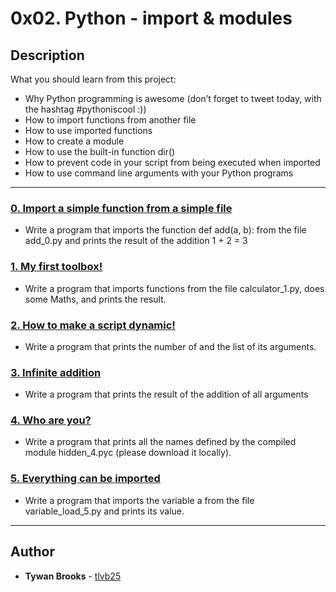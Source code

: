 # 0x02. Python - import & modules

## Description
What you should learn from this project:

* Why Python programming is awesome (don’t forget to tweet today, with the hashtag #pythoniscool :))
* How to import functions from another file
* How to use imported functions
* How to create a module
* How to use the built-in function dir()
* How to prevent code in your script from being executed when imported
* How to use command line arguments with your Python programs

---

### [0. Import a simple function from a simple file](./0-add.py)
* Write a program that imports the function def add(a, b): from the file add_0.py and prints the result of the addition 1 + 2 = 3


### [1. My first toolbox!](./1-calculation.py)
* Write a program that imports functions from the file calculator_1.py, does some Maths, and prints the result.


### [2. How to make a script dynamic!](./2-args.py)
* Write a program that prints the number of and the list of its arguments.


### [3. Infinite addition](./3-infinite_add.py)
* Write a program that prints the result of the addition of all arguments


### [4. Who are you?](./4-hidden_discovery.py)
* Write a program that prints all the names defined by the compiled module hidden_4.pyc (please download it locally).


### [5. Everything can be imported](./5-variable_load.py)
* Write a program that imports the variable a from the file variable_load_5.py and prints its value.

---

## Author
* **Tywan Brooks** - [tlvb25](https://github.com/tlvb25)